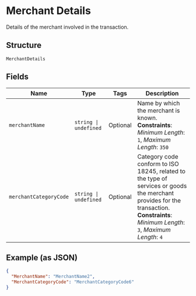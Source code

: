
# Merchant Details

Details of the merchant involved in the transaction.

## Structure

`MerchantDetails`

## Fields

| Name | Type | Tags | Description |
|  --- | --- | --- | --- |
| `merchantName` | `string \| undefined` | Optional | Name by which the merchant is known.<br>**Constraints**: *Minimum Length*: `1`, *Maximum Length*: `350` |
| `merchantCategoryCode` | `string \| undefined` | Optional | Category code conform to ISO 18245, related to the type of services or goods the merchant provides for the transaction.<br>**Constraints**: *Minimum Length*: `3`, *Maximum Length*: `4` |

## Example (as JSON)

```json
{
  "MerchantName": "MerchantName2",
  "MerchantCategoryCode": "MerchantCategoryCode6"
}
```

